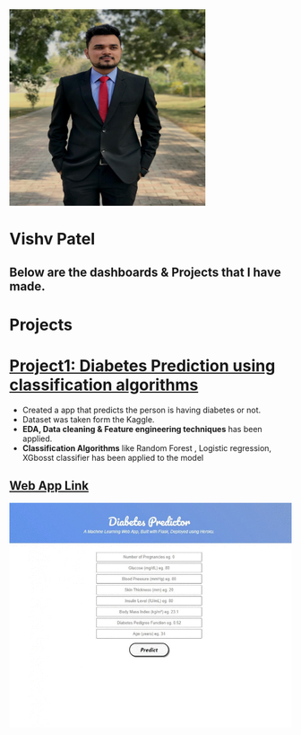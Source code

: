<img src="/images/MyPhoto.png" width=350, height=350>

# Vishv Patel

## Below are the dashboards & Projects that I have made.

# Projects

# [Project1: Diabetes Prediction using classification algorithms](https://github.com/vishvpatel-97/Diabetes_predictor)
- Created a app that predicts the person is having diabetes or not.
- Dataset was taken form the Kaggle.
- **EDA, Data cleaning & Feature engineering techniques** has been applied.
- **Classification Algorithms** like Random Forest , Logistic regression, XGbosst classifier has been applied to the model

## [Web App Link](http://diabetes-predictor-app-ml.herokuapp.com/)

<img src="/images/Diabetes.gif" width=700, height=400>

